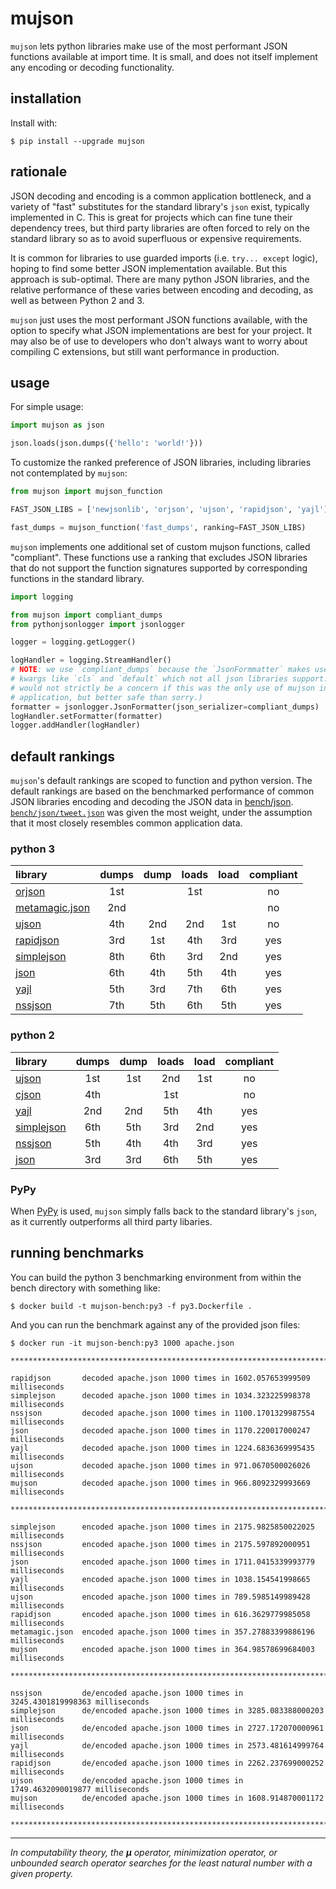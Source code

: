 # mujson

`mujson` lets python libraries make use of the most performant JSON functions available at import time. It is small, and does not itself implement any encoding or decoding functionality.

## installation

Install with:

``` shell
$ pip install --upgrade mujson
```

## rationale

JSON decoding and encoding is a common application bottleneck, and a variety of "fast" substitutes for the standard library's `json` exist, typically implemented in C. This is great for projects which can fine tune their dependency trees, but third party libraries are often forced to rely on the standard library so as to avoid superfluous or expensive requirements.

It is common for libraries to use guarded imports (i.e. `try... except` logic), hoping to find some better JSON implementation available. But this approach is sub-optimal. There are many python JSON libraries, and the relative performance of these varies between encoding and decoding, as well as between Python 2 and 3.

`mujson` just uses the most performant JSON functions available, with the option to specify what JSON implementations are best for your project. It may also be of use to developers who don't always want to worry about compiling C extensions, but still want performance in production.

## usage

For simple usage:

```python
import mujson as json

json.loads(json.dumps({'hello': 'world!'}))
```

To customize the ranked preference of JSON libraries, including libraries not contemplated by `mujson`:

``` python
from mujson import mujson_function

FAST_JSON_LIBS = ['newjsonlib', 'orjson', 'ujson', 'rapidjson', 'yajl']

fast_dumps = mujson_function('fast_dumps', ranking=FAST_JSON_LIBS)
```

`mujson` implements one additional set of custom mujson functions, called "compliant". These functions use a ranking that excludes JSON libraries that do not support the function signatures supported by corresponding functions in the standard library.

```python
import logging

from mujson import compliant_dumps
from pythonjsonlogger import jsonlogger

logger = logging.getLogger()

logHandler = logging.StreamHandler()
# NOTE: we use `compliant_dumps` because the `JsonFormmatter` makes use of
# kwargs like `cls` and `default` which not all json libraries support. (This
# would not strictly be a concern if this was the only use of mujson in a given
# application, but better safe than sorry.)
formatter = jsonlogger.JsonFormatter(json_serializer=compliant_dumps)
logHandler.setFormatter(formatter)
logger.addHandler(logHandler)
```

## default rankings

`mujson`'s default rankings are scoped to function and python version. The default rankings are based on the benchmarked performance of common JSON libraries encoding and decoding the JSON data in [bench/json](bench/json). [`bench/json/tweet.json`](bench/json/tweet.json) was given the most weight, under the assumption that it most closely resembles common application data.

### python 3

| library                                                           | dumps | dump | loads | load | compliant |
|:------------------------------------------------------------------|:-----:|:----:|:-----:|:----:|:---------:|
| [orjson](https://github.com/ijl/orjson)                           |  1st  |      |  1st  |      |    no     |
| [metamagic.json](https://github.com/sprymix/metamagic.json)       |  2nd  |      |       |      |    no     |
| [ujson](https://github.com/esnme/ultrajson)                       |  4th  | 2nd  |  2nd  | 1st  |    no     |
| [rapidjson](https://github.com/python-rapidjson/python-rapidjson) |  3rd  | 1st  |  4th  | 3rd  |    yes    |
| [simplejson](https://github.com/simplejson/simplejson)            |  8th  | 6th  |  3rd  | 2nd  |    yes    |
| [json](https://docs.python.org/3.6/library/json.html)             |  6th  | 4th  |  5th  | 4th  |    yes    |
| [yajl](https://github.com/rtyler/py-yajl)                         |  5th  | 3rd  |  7th  | 6th  |    yes    |
| [nssjson](https://github.com/lelit/nssjson)                       |  7th  | 5th  |  6th  | 5th  |    yes    |

### python 2

| library                                                | dumps | dump | loads | load | compliant |
|:-------------------------------------------------------|:-----:|:----:|:-----:|:----:|:---------:|
| [ujson](https://github.com/esnme/ultrajson)            |  1st  | 1st  |  2nd  | 1st  |    no     |
| [cjson](https://github.com/AGProjects/python-cjson)    |  4th  |      |  1st  |      |    no     |
| [yajl](https://github.com/rtyler/py-yajl)              |  2nd  | 2nd  |  5th  | 4th  |    yes    |
| [simplejson](https://github.com/simplejson/simplejson) |  6th  | 5th  |  3rd  | 2nd  |    yes    |
| [nssjson](https://github.com/lelit/nssjson)            |  5th  | 4th  |  4th  | 3rd  |    yes    |
| [json](https://docs.python.org/2/library/json.html)    |  3rd  | 3rd  |  6th  | 5th  |    yes    |

### PyPy

When [PyPy](https://pypy.org/) is used, `mujson` simply falls back to the standard library's `json`, as it currently outperforms all third party libaries.

## running benchmarks

You can build the python 3 benchmarking environment from within the bench directory with something like:

``` shell
$ docker build -t mujson-bench:py3 -f py3.Dockerfile .
```

And you can run the benchmark against any of the provided json files:

``` text
$ docker run -it mujson-bench:py3 1000 apache.json

***************************************************************************

rapidjson       decoded apache.json 1000 times in 1602.057653999509 milliseconds
simplejson      decoded apache.json 1000 times in 1034.323225998378 milliseconds
nssjson         decoded apache.json 1000 times in 1100.1701329987554 milliseconds
json            decoded apache.json 1000 times in 1170.220017000247 milliseconds
yajl            decoded apache.json 1000 times in 1224.6836369995435 milliseconds
ujson           decoded apache.json 1000 times in 971.0670500026026 milliseconds
mujson          decoded apache.json 1000 times in 966.8092329993669 milliseconds

***************************************************************************

simplejson      encoded apache.json 1000 times in 2175.9825850022025 milliseconds
nssjson         encoded apache.json 1000 times in 2175.597892000951 milliseconds
json            encoded apache.json 1000 times in 1711.0415339993779 milliseconds
yajl            encoded apache.json 1000 times in 1038.154541998665 milliseconds
ujson           encoded apache.json 1000 times in 789.5985149989428 milliseconds
rapidjson       encoded apache.json 1000 times in 616.3629779985058 milliseconds
metamagic.json  encoded apache.json 1000 times in 357.27883399886196 milliseconds
mujson          encoded apache.json 1000 times in 364.98578699684003 milliseconds

***************************************************************************

nssjson         de/encoded apache.json 1000 times in 3245.4301819998363 milliseconds
simplejson      de/encoded apache.json 1000 times in 3285.083388000203 milliseconds
json            de/encoded apache.json 1000 times in 2727.172070000961 milliseconds
yajl            de/encoded apache.json 1000 times in 2573.481614999764 milliseconds
rapidjson       de/encoded apache.json 1000 times in 2262.237699000252 milliseconds
ujson           de/encoded apache.json 1000 times in 1749.4632090019877 milliseconds
mujson          de/encoded apache.json 1000 times in 1608.914870001172 milliseconds

***************************************************************************
```

---

_In computability theory, the **μ** operator, minimization operator, or unbounded search operator searches for the least natural number with a given property._